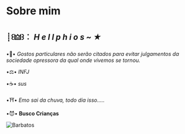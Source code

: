 # Sobre mim

## ┊꒰🜲꒱︰ *H e l l p h i o s ~ ★*

•🌙• *Gostos particulares não serão citados para evitar julgamentos da sociedade opressora da qual onde vivemos se tornou.*

•⚖️• *INFJ*

•☕• *sus*

•⛩️• *Emo sai da chuva, todo dia isso.....*

•😈• **Busco Crianças**



![Barbatos](https://i.redd.it/zmtyflzpkp281.jpg)
